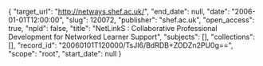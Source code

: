 {
  "target_url": "http://netways.shef.ac.uk/", 
  "end_date": null, 
  "date": "2006-01-01T12:00:00", 
  "slug": 120072, 
  "publisher": "shef.ac.uk", 
  "open_access": true, 
  "npld": false, 
  "title": "NetLinkS : Collaborative Professional Development for Networked Learner Support", 
  "subjects": [], 
  "collections": [], 
  "record_id": "20060101T120000/TsJI6/BdRDB+ZODZn2PU0g==", 
  "scope": "root", 
  "start_date": null
}


